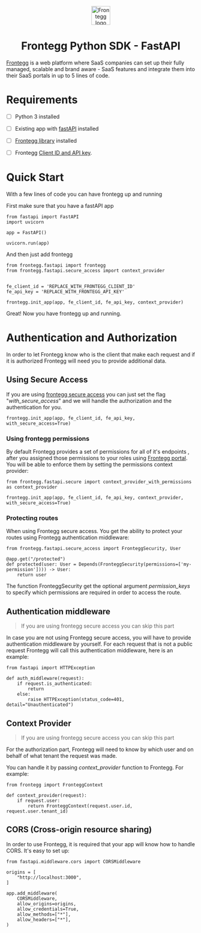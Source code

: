 <p align="center">  
  <a href="https://www.frontegg.com/" rel="noopener" target="_blank">  
    <img style="margin-top:40px" height="50" src="https://frontegg.com/wp-content/uploads/2020/04/logo_frrontegg.svg" alt="Frontegg logo">  
  </a>  
</p>  
<h1 align="center">Frontegg Python SDK - FastAPI</h1>  
  
  
[Frontegg](https://frontegg.com/) is a web platform where SaaS companies can set up their fully managed, scalable and brand aware - SaaS features and integrate them into their SaaS portals in up to 5 lines of code.  
  
  
# Requirements  

 - [ ] Python 3 installed
 - [ ] Existing app with [fastAPI](https://fastapi.tiangolo.com/) installed
 - [ ] [Frontegg library](https://pypi.org/project/frontegg/) installed
 - [ ] Frontegg [Client ID and API key](https://portal.frontegg.com/administration).


# Quick Start

With a few lines of code you can have frontegg up and running

First make sure that you have a fastAPI app

    from fastapi import FastAPI
    import uvicorn
    
    app = FastAPI()
	
	uvicorn.run(app)

And then just add frontegg

    from frontegg.fastapi import frontegg
    from frontegg.fastapi.secure_access import context_provider
    
    
    fe_client_id = 'REPLACE_WITH_FRONTEGG_CLIENT_ID'
    fe_api_key = 'REPLACE_WITH_FRONTEGG_API_KEY'
    
    frontegg.init_app(app, fe_client_id, fe_api_key, context_provider)
    
Great! Now you have frontegg up and running. 

# Authentication and Authorization
In order to let Frontegg know who is the client that make each request and if it is authorized Frontegg will need you to provide additional data.

## Using Secure Access
If you are using [frontegg secure access](https://frontegg.com/secure-access-experience) you can just set the flag "*with_secure_access*" and we will handle the authorization and the authentication for you.

    frontegg.init_app(app, fe_client_id, fe_api_key, with_secure_access=True)

### Using frontegg permissions
By default Frontegg provides a set of permissions for all of it's endpoints , after you assigned those permissions to your roles using [Frontegg portal](https://portal.frontegg.com/secure/rolesandpermissions/roles). You will be able to enforce them by setting the permissions context provider:

    
    from frontegg.fastapi.secure import context_provider_with_permissions as context_provider
    
    frontegg.init_app(app, fe_client_id, fe_api_key, context_provider, with_secure_access=True)

### Protecting routes
When using Frontegg secure access. You get the ability to protect your routes using Frontegg authentication middleware:

    from frontegg.fastapi.secure_access import FronteggSecurity, User
    
    @app.get("/protected")  
	def protected(user: User = Depends(FronteggSecurity(permissions=['my-permission']))) -> User:  
	    return user

The function FronteggSecurity get the optional argument *permission_keys* to specify which permissions are required in order to access the route.

## Authentication middleware
> If you are using frontegg secure access you can skip this part

In case you are not using Frontegg secure access, you will have to provide authentication middleware by yourself.
For each request that is not a public request Frontegg will call this authentication middleware, here is an example:
 
    from fastapi import HTTPException
    
    def auth_middleware(request):
	    if request.is_authenticated:
		    return
		else:
		    raise HTTPException(status_code=401,  detail="Unauthenticated")


## Context Provider

> If you are using frontegg secure access you can skip this part

For the authorization part, Frontegg will need to know by which user and on behalf of what tenant the request was made.

You can handle it by passing *context_provider* function to Frontegg. For example:

    from frontegg import FronteggContext
    
    def context_provider(request):
	    if request.user:
		    return FronteggContext(request.user.id, request.user.tenant_id)
		    

## CORS (Cross-origin resource sharing)
In order to use Frontegg, it is required that your app will know how to handle CORS.
It's easy to set up:

    from fastapi.middleware.cors import CORSMiddleware
    
    origins = [
        "http://localhost:3000",
    ]
    
    app.add_middleware(
        CORSMiddleware,
        allow_origins=origins,
        allow_credentials=True,
        allow_methods=["*"],
        allow_headers=["*"],
    )

